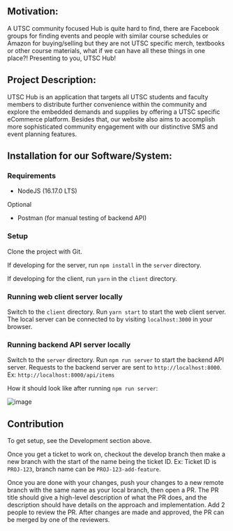 ## Motivation:
A UTSC community focused Hub is quite hard to find, there are Facebook groups for finding events and people with similar course schedules or Amazon for buying/selling but they are not UTSC specific merch, textbooks or other course materials, what if we can have all these things in one place?! Presenting to you, UTSC Hub! 
## Project Description:
UTSC Hub is an application that targets all UTSC students and faculty members to distribute further convenience within the community and explore the embedded demands and supplies by offering a UTSC specific eCommerce platform. Besides that, our website also aims to accomplish more sophisticated community engagement with our distinctive SMS and event planning features. 


 ## Installation for our Software/System:



 ### Requirements

 - NodeJS (16.17.0 LTS)
 
 Optional
 - Postman (for manual testing of backend API)

 ### Setup

 Clone the project with Git.

 If developing for the server, run `npm install` in the `server` directory. 

 If developing for the client, run `yarn` in the `client` directory.


 ### Running web client server locally

 Switch to the `client` directory. Run `yarn start` to start the web client server. The local server can be connected to by visiting `localhost:3000` in your browser.

 ### Running backend API server locally

 Switch to the `server` directory. Run `npm run server` to start the backend API server. Requests to the backend server are sent to `http://localhost:8000`. Ex: `http://localhost:8000/api/items`

 How it should look like after running `npm run server`:

 ![image](https://user-images.githubusercontent.com/69706702/192059643-aab9938c-783b-497e-b19f-4291653a4cec.png)



## Contribution

To get setup, see the Development section above.

Once you get a ticket to work on, checkout the develop branch then make a new branch with the start of the name being the ticket ID. Ex: Ticket ID is `PROJ-123`, branch name can be `PROJ-123-add-feature`.

Once you are done with your changes, push your changes to a new remote branch with the same name as your local branch, then open a PR. The PR title should give a high-level description of what the PR does, and the description should have details on the approach and implementation. Add 2 people to review the PR. After changes are made and approved, the PR can be merged by one of the reviewers.
